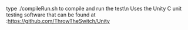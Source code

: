 type ./compileRun.sh to compile and run the test\n
Uses the Unity C unit testing software that can be found at :https://github.com/ThrowTheSwitch/Unity
